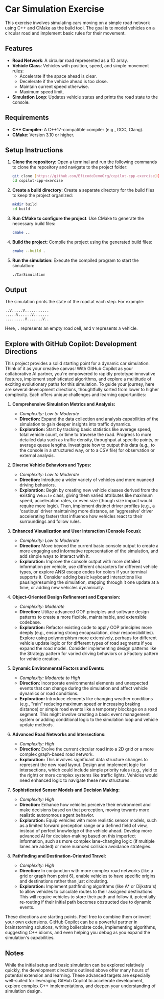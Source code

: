 # Car Simulation Exercise

This exercise involves simulating cars moving on a simple road network using C++ and CMake as the build tool. The goal is to model vehicles on a circular road and implement basic rules for their movement.

## Features
- **Road Network**: A circular road represented as a 1D array.
- **Vehicle Class**: Vehicles with position, speed, and simple movement rules:
  - Accelerate if the space ahead is clear.
  - Decelerate if the vehicle ahead is too close.
  - Maintain current speed otherwise.
  - Maximum speed limit.
- **Simulation Loop**: Updates vehicle states and prints the road state to the console.

## Requirements
- **C++ Compiler**: A C++17-compatible compiler (e.g., GCC, Clang).
- **CMake**: Version 3.10 or higher.

## Setup Instructions
1. **Clone the repository**:
   Open a terminal and run the following commands to clone the repository and navigate to the project folder:

   ```bash
   git clone [https://github.com/EficodeDemoOrg/copilot-cpp-exercise](https://github.com/EficodeDemoOrg/copilot-cpp-exercise)
   cd copilot-cpp-exercise
   ```

2. **Create a build directory**:
   Create a separate directory for the build files to keep the project organized:

   ```bash
   mkdir build
   cd build
   ```

3. **Run CMake to configure the project**:
   Use CMake to generate the necessary build files:

   ```bash
   cmake ..
   ```

4. **Build the project**:
   Compile the project using the generated build files:

   ```bash
   cmake --build .
   ```

5. **Run the simulation**:
   Execute the compiled program to start the simulation:

   ```bash
   ./CarSimulation
   ```

## Output
The simulation prints the state of the road at each step. For example:

```text
..V.....V...........
.....V......V.......
.........V.......V..
```

Here, `.` represents an empty road cell, and `V` represents a vehicle.

## Explore with GitHub Copilot: Development Directions

This project provides a solid starting point for a dynamic car simulation. Think of it as your creative canvas! With GitHub Copilot as your collaborative AI partner, you're empowered to rapidly prototype innovative features, implement sophisticated algorithms, and explore a multitude of exciting evolutionary paths for this simulation. To guide your journey, here are several development directions, thoughtfully sorted from lower to higher complexity. Each offers unique challenges and learning opportunities:

1.  **Comprehensive Simulation Metrics and Analysis:**
    * _Complexity: Low to Moderate_
    * **Direction:** Expand the data collection and analysis capabilities of the simulation to gain deeper insights into traffic dynamics.
    * **Exploration:** Start by tracking basic statistics like average speed, total vehicle count, or time to traverse the road. Progress to more detailed data such as traffic density, throughput at specific points, or average queue lengths. Investigate how to output this data (e.g., to the console in a structured way, or to a CSV file) for observation or external analysis.

2.  **Diverse Vehicle Behaviors and Types:**
    * _Complexity: Low to Moderate_
    * **Direction:** Introduce a wider variety of vehicles and more nuanced driving behaviors.
    * **Exploration:** Begin by creating new vehicle classes derived from the existing `Vehicle` class, giving them varied attributes like maximum speed, acceleration rates, or even size (though size impact would require more logic). Then, implement distinct driver profiles (e.g., a 'cautious' driver maintaining more distance, an 'aggressive' driver accelerating faster) that influence how vehicles react to their surroundings and follow rules.

3.  **Enhanced Visualization and User Interaction (Console Focus):**
    * _Complexity: Low to Moderate_
    * **Direction:** Move beyond the current basic console output to create a more engaging and informative representation of the simulation, and add simple ways to interact with it.
    * **Exploration:** Improve the console output with more detailed information per vehicle, use different characters for different vehicle types, or explore ANSI escape codes for colors if your terminal supports it. Consider adding basic keyboard interactions like pausing/resuming the simulation, stepping through it one update at a time, or adding new vehicles dynamically.

4.  **Object-Oriented Design Refinement and Expansion:**
    * _Complexity: Moderate_
    * **Direction:** Utilize advanced OOP principles and software design patterns to create a more flexible, maintainable, and extensible codebase.
    * **Exploration:** Refactor existing code to apply OOP principles more deeply (e.g., ensuring strong encapsulation, clear responsibilities). Explore using polymorphism more extensively, perhaps for different vehicle update logic or for different types of road segments if you expand the road model. Consider implementing design patterns like the Strategy pattern for varied driving behaviors or a Factory pattern for vehicle creation.

5.  **Dynamic Environmental Factors and Events:**
    * _Complexity: Moderate to High_
    * **Direction:** Incorporate environmental elements and unexpected events that can change during the simulation and affect vehicle dynamics or road conditions.
    * **Exploration:** Introduce elements like changing weather conditions (e.g., "rain" reducing maximum speed or increasing braking distance) or simple road events like a temporary blockage on a road segment. This might involve creating a basic event management system or adding conditional logic to the simulation loop and vehicle update methods.

6.  **Advanced Road Networks and Intersections:**
    * _Complexity: High_
    * **Direction:** Evolve the current circular road into a 2D grid or a more complex graph-based road network.
    * **Exploration:** This involves significant data structure changes to represent the new road layout. Design and implement logic for intersections, which could include simple priority rules (e.g., yield to the right) or more complex systems like traffic lights. Vehicles would need enhanced logic to navigate these new structures.

7.  **Sophisticated Sensor Models and Decision Making:**
    * _Complexity: High_
    * **Direction:** Enhance how vehicles perceive their environment and make decisions based on that perception, moving towards more realistic autonomous agent behavior.
    * **Exploration:** Equip vehicles with more realistic sensor models, such as a limited forward perception range or a defined field of view, instead of perfect knowledge of the vehicle ahead. Develop more advanced AI for decision-making based on this imperfect information, such as more complex lane-changing logic (if multiple lanes are added) or more nuanced collision avoidance strategies.

8.  **Pathfinding and Destination-Oriented Travel:**
    * _Complexity: High_
    * **Direction:** In conjunction with more complex road networks (like a grid or graph from point 6), enable vehicles to have specific origins and destinations rather than just circulating.
    * **Exploration:** Implement pathfinding algorithms (like A* or Dijkstra's) to allow vehicles to calculate routes to their assigned destinations. This will require vehicles to store their path and follow it, potentially re-routing if their initial path becomes obstructed due to dynamic events.

These directions are starting points. Feel free to combine them or invent your own extensions. GitHub Copilot can be a powerful partner in brainstorming solutions, writing boilerplate code, implementing algorithms, suggesting C++ idioms, and even helping you debug as you expand the simulation's capabilities.

## Notes
While the initial setup and basic simulation can be explored relatively quickly, the development directions outlined above offer many hours of potential extension and learning. These advanced targets are especially well-suited for leveraging GitHub Copilot to accelerate development, explore complex C++ implementations, and deepen your understanding of simulation design.